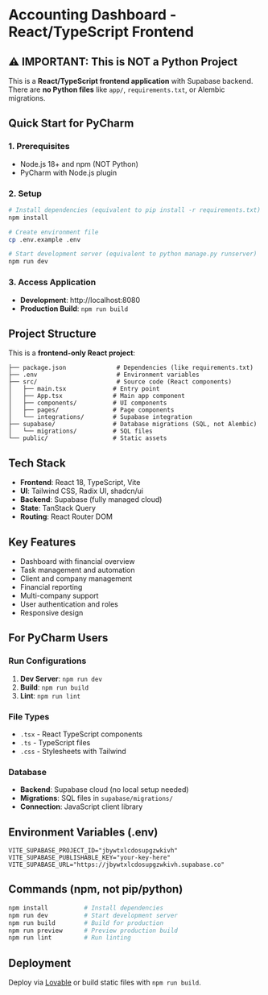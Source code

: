 # Accounting Dashboard - React/TypeScript Frontend

## ⚠️ IMPORTANT: This is NOT a Python Project

This is a **React/TypeScript frontend application** with Supabase backend. There are **no Python files** like `app/`, `requirements.txt`, or Alembic migrations.

## Quick Start for PyCharm

### 1. Prerequisites
- Node.js 18+ and npm (NOT Python)
- PyCharm with Node.js plugin

### 2. Setup
```bash
# Install dependencies (equivalent to pip install -r requirements.txt)
npm install

# Create environment file
cp .env.example .env

# Start development server (equivalent to python manage.py runserver)
npm run dev
```

### 3. Access Application
- **Development**: http://localhost:8080
- **Production Build**: `npm run build`

## Project Structure

This is a **frontend-only React project**:

```
├── package.json              # Dependencies (like requirements.txt)
├── .env                      # Environment variables
├── src/                      # Source code (React components)
│   ├── main.tsx             # Entry point
│   ├── App.tsx              # Main app component
│   ├── components/          # UI components
│   ├── pages/               # Page components
│   └── integrations/        # Supabase integration
├── supabase/                # Database migrations (SQL, not Alembic)
│   └── migrations/          # SQL files
└── public/                  # Static assets
```

## Tech Stack

- **Frontend**: React 18, TypeScript, Vite
- **UI**: Tailwind CSS, Radix UI, shadcn/ui  
- **Backend**: Supabase (fully managed cloud)
- **State**: TanStack Query
- **Routing**: React Router DOM

## Key Features

- Dashboard with financial overview
- Task management and automation
- Client and company management
- Financial reporting
- Multi-company support
- User authentication and roles
- Responsive design

## For PyCharm Users

### Run Configurations
1. **Dev Server**: `npm run dev`
2. **Build**: `npm run build` 
3. **Lint**: `npm run lint`

### File Types
- `.tsx` - React TypeScript components
- `.ts` - TypeScript files
- `.css` - Stylesheets with Tailwind

### Database
- **Backend**: Supabase cloud (no local setup needed)
- **Migrations**: SQL files in `supabase/migrations/`
- **Connection**: JavaScript client library

## Environment Variables (.env)

```env
VITE_SUPABASE_PROJECT_ID="jbywtxlcdosupgzwkivh"
VITE_SUPABASE_PUBLISHABLE_KEY="your-key-here"
VITE_SUPABASE_URL="https://jbywtxlcdosupgzwkivh.supabase.co"
```

## Commands (npm, not pip/python)

```bash
npm install          # Install dependencies
npm run dev          # Start development server
npm run build        # Build for production
npm run preview      # Preview production build
npm run lint         # Run linting
```

## Deployment

Deploy via [Lovable](https://lovable.dev/projects/489330a7-8ed9-4552-b201-b3df6bb064c0) or build static files with `npm run build`.
